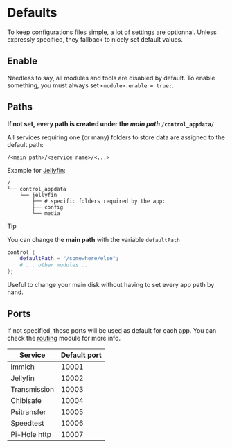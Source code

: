 # Defaults

To keep configurations files simple, a lot of settings are optionnal. Unless expressly specified, they fallback to nicely set default values.

## Enable
Needless to say, all modules and tools are disabled by default. To enable something, you must always set `<module>.enable = true;`.

## Paths


**If not set, every path is created under the *main path* `/control_appdata/`**

All services requiring one (or many) folders to store data are assigned to the default path:
```
/<main path>/<service name>/<...>
```

Example for [Jellyfin](./perModule/jellyfin.md):
```
/
└── control_appdata
    └── jellyfin
        ├── # specific folders required by the app:
        ├── config
        └── media
```

> [!TIP]
> You can change the **main path** with the variable `defaultPath`
> ```nix
> control {
>     defaultPath = "/somewhere/else";
>     # ... other modules ...
> };
> ```
> Useful to change your main disk without having to set every app path by hand.

## Ports
If not specified, those ports will be used as default for each app.
You can check the [routing](./perModule/routing.md) module for more info.

| Service      | Default port |
| ------------ | ------------ |
| Immich       | 10001        |
| Jellyfin     | 10002        |
| Transmission | 10003        |
| Chibisafe    | 10004        |
| Psitransfer  | 10005        |
| Speedtest    | 10006        |
| Pi-Hole http | 10007        |
